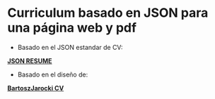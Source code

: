 # Curriculum basado en JSON para una página web y pdf

- Basado en el JSON estandar de CV:

[**JSON RESUME**](https://jsonresume.org/schema/)

- Basado en el diseño de:

[**BartoszJarocki CV**](https://github.com/BartoszJarocki/cv)